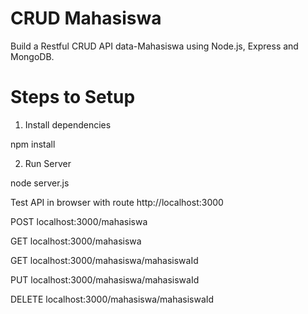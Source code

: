 # CRUD Mahasiswa
Build a Restful CRUD API data-Mahasiswa using Node.js, Express and MongoDB.

# Steps to Setup
1. Install dependencies

npm install

2. Run Server

node server.js

Test API in browser with route http://localhost:3000

POST localhost:3000/mahasiswa

GET localhost:3000/mahasiswa

GET localhost:3000/mahasiswa/mahasiswaId

PUT localhost:3000/mahasiswa/mahasiswaId

DELETE localhost:3000/mahasiswa/mahasiswaId
